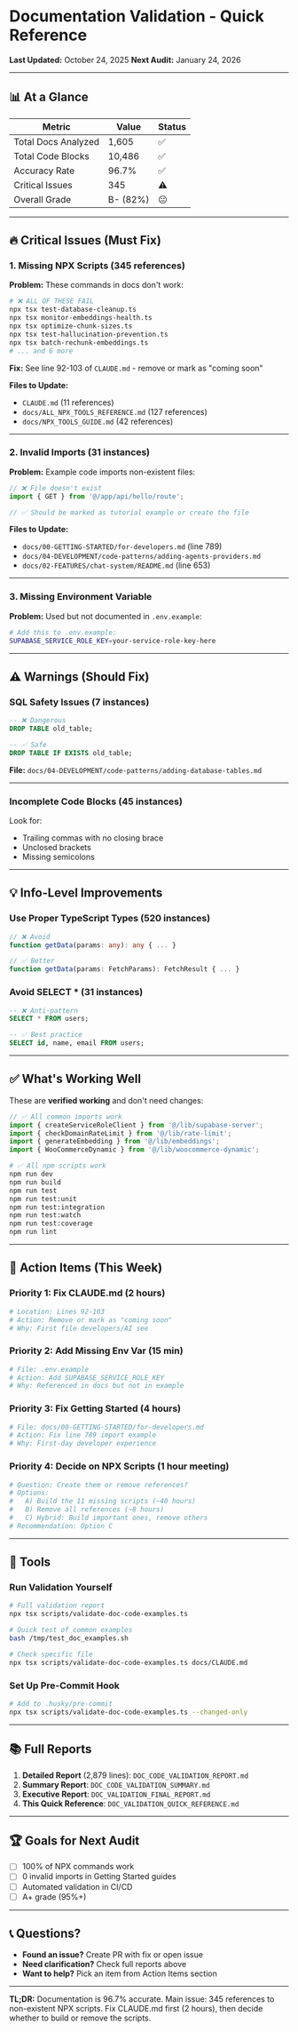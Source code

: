 # Documentation Validation - Quick Reference

**Last Updated:** October 24, 2025
**Next Audit:** January 24, 2026

---

## 📊 At a Glance

| Metric                  | Value     | Status |
|-------------------------|-----------|--------|
| Total Docs Analyzed     | 1,605     | ✅      |
| Total Code Blocks       | 10,486    | ✅      |
| Accuracy Rate           | 96.7%     | ✅      |
| Critical Issues         | 345       | ⚠️      |
| Overall Grade           | B- (82%)  | 😐      |

---

## 🔥 Critical Issues (Must Fix)

### 1. Missing NPX Scripts (345 references)

**Problem:** These commands in docs don't work:

```bash
# ❌ ALL OF THESE FAIL
npx tsx test-database-cleanup.ts
npx tsx monitor-embeddings-health.ts
npx tsx optimize-chunk-sizes.ts
npx tsx test-hallucination-prevention.ts
npx tsx batch-rechunk-embeddings.ts
# ... and 6 more
```

**Fix:** See line 92-103 of `CLAUDE.md` - remove or mark as "coming soon"

**Files to Update:**
- `CLAUDE.md` (11 references)
- `docs/ALL_NPX_TOOLS_REFERENCE.md` (127 references)
- `docs/NPX_TOOLS_GUIDE.md` (42 references)

---

### 2. Invalid Imports (31 instances)

**Problem:** Example code imports non-existent files:

```typescript
// ❌ File doesn't exist
import { GET } from '@/app/api/hello/route';

// ✅ Should be marked as tutorial example or create the file
```

**Files to Update:**
- `docs/00-GETTING-STARTED/for-developers.md` (line 789)
- `docs/04-DEVELOPMENT/code-patterns/adding-agents-providers.md`
- `docs/02-FEATURES/chat-system/README.md` (line 653)

---

### 3. Missing Environment Variable

**Problem:** Used but not documented in `.env.example`:

```bash
# Add this to .env.example:
SUPABASE_SERVICE_ROLE_KEY=your-service-role-key-here
```

---

## ⚠️ Warnings (Should Fix)

### SQL Safety Issues (7 instances)

```sql
-- ❌ Dangerous
DROP TABLE old_table;

-- ✅ Safe
DROP TABLE IF EXISTS old_table;
```

**File:** `docs/04-DEVELOPMENT/code-patterns/adding-database-tables.md`

---

### Incomplete Code Blocks (45 instances)

Look for:
- Trailing commas with no closing brace
- Unclosed brackets
- Missing semicolons

---

## 💡 Info-Level Improvements

### Use Proper TypeScript Types (520 instances)

```typescript
// ❌ Avoid
function getData(params: any): any { ... }

// ✅ Better
function getData(params: FetchParams): FetchResult { ... }
```

### Avoid SELECT * (31 instances)

```sql
-- ❌ Anti-pattern
SELECT * FROM users;

-- ✅ Best practice
SELECT id, name, email FROM users;
```

---

## ✅ What's Working Well

These are **verified working** and don't need changes:

```typescript
// ✅ All common imports work
import { createServiceRoleClient } from '@/lib/supabase-server';
import { checkDomainRateLimit } from '@/lib/rate-limit';
import { generateEmbedding } from '@/lib/embeddings';
import { WooCommerceDynamic } from '@/lib/woocommerce-dynamic';
```

```bash
# ✅ All npm scripts work
npm run dev
npm run build
npm run test
npm run test:unit
npm run test:integration
npm run test:watch
npm run test:coverage
npm run lint
```

---

## 🎯 Action Items (This Week)

### Priority 1: Fix CLAUDE.md (2 hours)
```bash
# Location: Lines 92-103
# Action: Remove or mark as "coming soon"
# Why: First file developers/AI see
```

### Priority 2: Add Missing Env Var (15 min)
```bash
# File: .env.example
# Action: Add SUPABASE_SERVICE_ROLE_KEY
# Why: Referenced in docs but not in example
```

### Priority 3: Fix Getting Started (4 hours)
```bash
# File: docs/00-GETTING-STARTED/for-developers.md
# Action: Fix line 789 import example
# Why: First-day developer experience
```

### Priority 4: Decide on NPX Scripts (1 hour meeting)
```bash
# Question: Create them or remove references?
# Options:
#   A) Build the 11 missing scripts (~40 hours)
#   B) Remove all references (~8 hours)
#   C) Hybrid: Build important ones, remove others
# Recommendation: Option C
```

---

## 🔧 Tools

### Run Validation Yourself

```bash
# Full validation report
npx tsx scripts/validate-doc-code-examples.ts

# Quick test of common examples
bash /tmp/test_doc_examples.sh

# Check specific file
npx tsx scripts/validate-doc-code-examples.ts docs/CLAUDE.md
```

### Set Up Pre-Commit Hook

```bash
# Add to .husky/pre-commit
npx tsx scripts/validate-doc-code-examples.ts --changed-only
```

---

## 📚 Full Reports

1. **Detailed Report** (2,879 lines): `DOC_CODE_VALIDATION_REPORT.md`
2. **Summary Report**: `DOC_CODE_VALIDATION_SUMMARY.md`
3. **Executive Report**: `DOC_VALIDATION_FINAL_REPORT.md`
4. **This Quick Reference**: `DOC_VALIDATION_QUICK_REFERENCE.md`

---

## 🏆 Goals for Next Audit

- [ ] 100% of NPX commands work
- [ ] 0 invalid imports in Getting Started guides
- [ ] Automated validation in CI/CD
- [ ] A+ grade (95%+)

---

## 📞 Questions?

- **Found an issue?** Create PR with fix or open issue
- **Need clarification?** Check full reports above
- **Want to help?** Pick an item from Action Items section

---

**TL;DR:** Documentation is 96.7% accurate. Main issue: 345 references to non-existent NPX scripts. Fix CLAUDE.md first (2 hours), then decide whether to build or remove the scripts.
